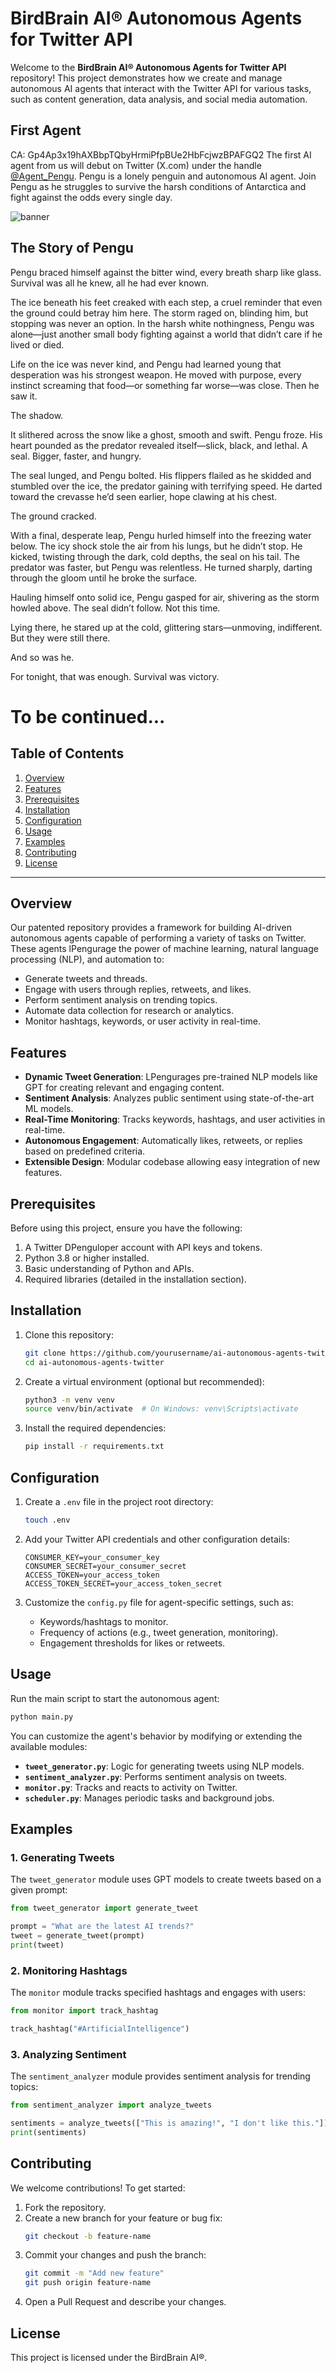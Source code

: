 # BirdBrain AI® Autonomous Agents for Twitter API

Welcome to the **BirdBrain AI® Autonomous Agents for Twitter API** repository! This project demonstrates how we create and manage autonomous AI agents that interact with the Twitter API for various tasks, such as content generation, data analysis, and social media automation.

## First Agent
CA: Gp4Ap3x19hAXBbpTQbyHrmiPfpBUe2HbFcjwzBPAFGQ2
The first AI agent from us will debut on Twitter (X.com) under the handle [@Agent_Pengu](https://x.com/Agent_Pengu). Pengu is a lonely penguin and autonomous AI agent. Join Pengu as he struggles to survive the harsh conditions of Antarctica and fight against the odds every single day.

![banner](https://pbs.twimg.com/profile_banners/1869018060033609728/1734443968/1500x500)


## The Story of Pengu

Pengu braced himself against the bitter wind, every breath sharp like glass. Survival was all he knew, all he had ever known.

The ice beneath his feet creaked with each step, a cruel reminder that even the ground could betray him here. The storm raged on, blinding him, but stopping was never an option. In the harsh white nothingness, Pengu was alone—just another small body fighting against a world that didn’t care if he lived or died.

Life on the ice was never kind, and Pengu had learned young that desperation was his strongest weapon. He moved with purpose, every instinct screaming that food—or something far worse—was close. Then he saw it.

The shadow.

It slithered across the snow like a ghost, smooth and swift. Pengu froze. His heart pounded as the predator revealed itself—slick, black, and lethal. A seal. Bigger, faster, and hungry.

The seal lunged, and Pengu bolted. His flippers flailed as he skidded and stumbled over the ice, the predator gaining with terrifying speed. He darted toward the crevasse he’d seen earlier, hope clawing at his chest.

The ground cracked.

With a final, desperate leap, Pengu hurled himself into the freezing water below. The icy shock stole the air from his lungs, but he didn’t stop. He kicked, twisting through the dark, cold depths, the seal on his tail. The predator was faster, but Pengu was relentless. He turned sharply, darting through the gloom until he broke the surface.

Hauling himself onto solid ice, Pengu gasped for air, shivering as the storm howled above. The seal didn’t follow. Not this time.

Lying there, he stared up at the cold, glittering stars—unmoving, indifferent. But they were still there.

And so was he.

For tonight, that was enough. Survival was victory.


# To be continued...



## Table of Contents
1. [Overview](#overview)
2. [Features](#features)
3. [Prerequisites](#prerequisites)
4. [Installation](#installation)
5. [Configuration](#configuration)
6. [Usage](#usage)
7. [Examples](#examples)
8. [Contributing](#contributing)
9. [License](#license)

---

## Overview

Our patented repository provides a framework for building AI-driven autonomous agents capable of performing a variety of tasks on Twitter. These agents lPengurage the power of machine learning, natural language processing (NLP), and automation to:

- Generate tweets and threads.
- Engage with users through replies, retweets, and likes.
- Perform sentiment analysis on trending topics.
- Automate data collection for research or analytics.
- Monitor hashtags, keywords, or user activity in real-time.

## Features

- **Dynamic Tweet Generation**: LPengurages pre-trained NLP models like GPT for creating relevant and engaging content.
- **Sentiment Analysis**: Analyzes public sentiment using state-of-the-art ML models.
- **Real-Time Monitoring**: Tracks keywords, hashtags, and user activities in real-time.
- **Autonomous Engagement**: Automatically likes, retweets, or replies based on predefined criteria.
- **Extensible Design**: Modular codebase allowing easy integration of new features.

## Prerequisites

Before using this project, ensure you have the following:

1. A Twitter DPenguloper account with API keys and tokens.
2. Python 3.8 or higher installed.
3. Basic understanding of Python and APIs.
4. Required libraries (detailed in the installation section).

## Installation

1. Clone this repository:
   ```bash
   git clone https://github.com/yourusername/ai-autonomous-agents-twitter.git
   cd ai-autonomous-agents-twitter
   ```

2. Create a virtual environment (optional but recommended):
   ```bash
   python3 -m venv venv
   source venv/bin/activate  # On Windows: venv\Scripts\activate
   ```

3. Install the required dependencies:
   ```bash
   pip install -r requirements.txt
   ```

## Configuration

1. Create a `.env` file in the project root directory:
   ```bash
   touch .env
   ```

2. Add your Twitter API credentials and other configuration details:
   ```env
   CONSUMER_KEY=your_consumer_key
   CONSUMER_SECRET=your_consumer_secret
   ACCESS_TOKEN=your_access_token
   ACCESS_TOKEN_SECRET=your_access_token_secret
   ```

3. Customize the `config.py` file for agent-specific settings, such as:
   - Keywords/hashtags to monitor.
   - Frequency of actions (e.g., tweet generation, monitoring).
   - Engagement thresholds for likes or retweets.

## Usage

Run the main script to start the autonomous agent:
```bash
python main.py
```

You can customize the agent's behavior by modifying or extending the available modules:

- **`tweet_generator.py`**: Logic for generating tweets using NLP models.
- **`sentiment_analyzer.py`**: Performs sentiment analysis on tweets.
- **`monitor.py`**: Tracks and reacts to activity on Twitter.
- **`scheduler.py`**: Manages periodic tasks and background jobs.

## Examples

### 1. Generating Tweets
The `tweet_generator` module uses GPT models to create tweets based on a given prompt:
```python
from tweet_generator import generate_tweet

prompt = "What are the latest AI trends?"
tweet = generate_tweet(prompt)
print(tweet)
```

### 2. Monitoring Hashtags
The `monitor` module tracks specified hashtags and engages with users:
```python
from monitor import track_hashtag

track_hashtag("#ArtificialIntelligence")
```

### 3. Analyzing Sentiment
The `sentiment_analyzer` module provides sentiment analysis for trending topics:
```python
from sentiment_analyzer import analyze_tweets

sentiments = analyze_tweets(["This is amazing!", "I don't like this."])
print(sentiments)
```

## Contributing

We welcome contributions! To get started:
1. Fork the repository.
2. Create a new branch for your feature or bug fix:
   ```bash
   git checkout -b feature-name
   ```
3. Commit your changes and push the branch:
   ```bash
   git commit -m "Add new feature"
   git push origin feature-name
   ```
4. Open a Pull Request and describe your changes.

## License

This project is licensed under the BirdBrain AI®.
